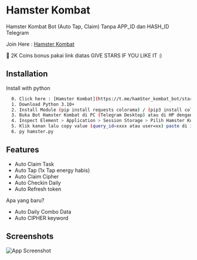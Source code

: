 
# Hamster Kombat

Hamster Kombat Bot (Auto Tap, Claim) Tanpa APP_ID dan HASH_ID Telegram

Join Here : [Hamster Kombat](https://t.me/hamSter_kombat_bot/start?startapp=kentId540630596)

💸  2K Coins bonus pakai link diatas
GIVE STARS IF YOU LIKE IT :)

## Installation

Install with python

```bash
  0. Click here : [Hamster Kombat](https://t.me/hamSter_kombat_bot/start?startapp=kentId540630596) Important!
  1. Download Python 3.10+
  2. Install Module (pip install requests colorama) / (pip3 install colorama)
  3. Buka Bot Hamster Kombat di PC (Telegram Desktop) atau di HP dengan Kiwi Browser
  4. Inspect Element > Application > Session Storage > Pilih Hamster Kombat > Ambil tgWebAppData
  5. Klik kanan lalu copy value (query_id=xxxx atau user=xx) paste di initdata.txt
  6. py hamster.py

```


## Features

- Auto Claim Task 
- Auto Tap (1x Tap energy habis)
- Auto Claim Cipher
- Auto Checkin Daily
- Auto Refresh token

Apa yang baru?
- Auto Daily Combo Data
- Auto CIPHER keyword
## Screenshots

![App Screenshot](https://i.ibb.co.com/pd4mYF5/Cuplikan-layar-2024-06-02-210351.png)
